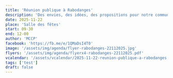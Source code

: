 ```yaml
---
title: 'Réunion publique à Rabodanges'
description: 'Des envies, des idées, des propositions pour notre commune ? Discutons-en !'
date: 2025-11-22
place: 'Salle des fêtes'
start: 09-30
end: 12-00
author: 'MCCP'
facebook: 'https://fb.me/e/1QMaDsI4T0'
image: '/assets/img/agenda/flyer-rabodanges-22112025.jpg'
flyers: '/assets/img/agenda/flyerx4-rabodanges-22112025.pdf'
vcalendar: '/assets/vcalendar/2025-11-22-reunion-publique-a-rabodanges.ics'
tags: ['test']
draft: false
---
```

